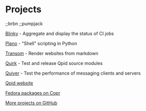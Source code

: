 # Projects

;;brbn
;;pumpjack

[Blinky](https://github.com/ssorj/blinky) - Aggregate and display the status of CI jobs

[Plano](plano.html) - "Shell" scripting in Python

[Transom](transom.html) - Render websites from markdown

[Quirk](quirk.html) - Test and release Qpid source modules

[Quiver](https://github.com/ssorj/quiver) - Test the performance of messaging clients and servers

[Qpid website](https://git-wip-us.apache.org/repos/asf?p=qpid-site.git;a=blob;f=README.md;hb=HEAD)

[Fedora packages on Copr](https://copr.fedorainfracloud.org/coprs/jross/ssorj/)

[More projects on GitHub](https://github.com/ssorj?tab=repositories)
